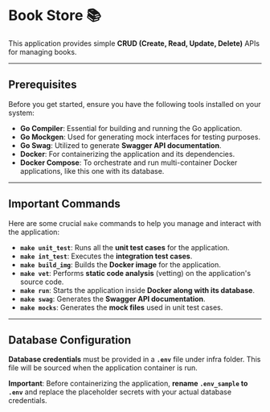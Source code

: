 # Book Store 📚

This application provides simple **CRUD (Create, Read, Update, Delete)** APIs for managing books.

---

## Prerequisites

Before you get started, ensure you have the following tools installed on your system:

* **Go Compiler**: Essential for building and running the Go application.
* **Go Mockgen**: Used for generating mock interfaces for testing purposes.
* **Go Swag**: Utilized to generate **Swagger API documentation**.
* **Docker**: For containerizing the application and its dependencies.
* **Docker Compose**: To orchestrate and run multi-container Docker applications, like this one with its database.

---

## Important Commands

Here are some crucial `make` commands to help you manage and interact with the application:

* **`make unit_test`**: Runs all the **unit test cases** for the application.
* **`make int_test`**: Executes the **integration test cases**.
* **`make build_img`**: Builds the **Docker image** for the application.
* **`make vet`**: Performs **static code analysis** (vetting) on the application's source code.
* **`make run`**: Starts the application inside **Docker along with its database**.
* **`make swag`**: Generates the **Swagger API documentation**.
* **`make mocks`**: Generates the **mock files** used in unit test cases.

---

## Database Configuration

**Database credentials** must be provided in a **`.env`** file under infra folder. This file will be sourced when the application container is run.

**Important**: Before containerizing the application, **rename `.env_sample` to `.env`** and replace the placeholder secrets with your actual database credentials.